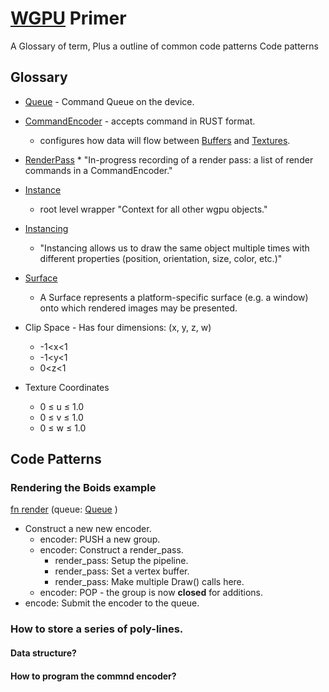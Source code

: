 # [WGPU](https://docs.rs/wgpu/latest/wgpu/) Primer

A Glossary of term, Plus a outline of common code patterns
Code patterns

## Glossary
* [Queue](https://docs.rs/wgpu/latest/wgpu/struct.Queue.html#) - Command Queue on the device.
* [CommandEncoder](https://docs.rs/wgpu/latest/wgpu/struct.CommandEncoder.html#) - accepts command in RUST format.
  * configures how data will flow between [Buffers](https://docs.rs/wgpu/latest/wgpu/struct.Buffer.html#)  and [Textures](https://docs.rs/wgpu/latest/wgpu/struct.Texture.html#).
* [RenderPass](https://docs.rs/wgpu/latest/wgpu/struct.RenderPass.html#)    * "In-progress recording of a render pass: a list of render commands in a CommandEncoder."
* [Instance](https://docs.rs/wgpu/latest/wgpu/struct.Instance.html#)
  * root level wrapper "Context for all other wgpu objects."

* [Instancing](https://sotrh.github.io/learn-wgpu/beginner/tutorial7-instancing/)
    * "Instancing allows us to draw the same object multiple times with different properties (position, orientation, size, color, etc.)"
* [Surface](https://docs.rs/wgpu/latest/wgpu/struct.Surface.html#)
  * A Surface represents a platform-specific surface (e.g. a window) onto which rendered images may be presented.

* Clip Space - Has  four dimensions: (x, y, z, w)
  * -1<x<1
  * -1<y<1
  * 0<z<1

* Texture Coordinates
  * 0 ≤ u ≤ 1.0
  * 0 ≤ v ≤ 1.0
  * 0 ≤ w ≤ 1.0

## Code Patterns

### Rendering the **Boids** example

 [fn render](https://github.com/gfx-rs/wgpu/blob/trunk/examples/src/boids/mod.rs#L269) (queue:  [Queue](https://docs.rs/wgpu/latest/wgpu/struct.Queue.html#) )

* Construct a new new encoder.
   * encoder: PUSH a new group.
   * encoder: Construct a render_pass.
     * render_pass: Setup the pipeline.
     * render_pass: Set a vertex buffer.
     * render_pass: Make multiple Draw() calls here.
   * encoder: POP - the group is now **closed** for additions.
* encode: Submit the encoder to the queue.

### How to store a series of poly-lines.

#### Data structure?

#### How to program the commnd encoder?